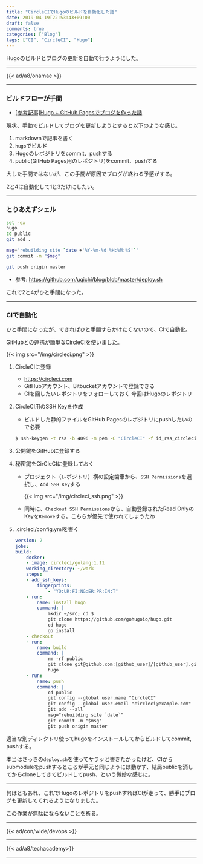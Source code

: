 ```yaml
---
title: "CircleCIでHugoのビルドを自動化した話"
date: 2019-04-19T22:53:43+09:00
draft: false
comments: true
categories: ["Blog"]
tags: ["CI", "CircleCI", "Hugo"]
---
```


Hugoのビルドとブログの更新を自動で行うようにした。

<!--more-->

---

{{< ad/a8/onamae >}}

---

### ビルドフローが手間

- [[参考記事]Hugo + GitHub Pagesでブログを作った話](https://www.ted027.com/post/hugo)

現状、手動でビルドしてブログを更新しようとすると以下のような感じ。

1. markdownで記事を書く
2. `hugo`でビルド
3. Hugoのレポジトリをcommit、pushする
4. public(GitHub Pages用のレポジトリ)をcommit、pushする

大した手間ではないが、この手間が原因でブログが終わる予感がする。

2と4は自動化して1と3だけにしたい。

---

### とりあえずシェル

```sh:deploy.sh
set -ex
hugo
cd public
git add .

msg="rebuilding site `date +'%Y-%m-%d %H:%M:%S'`"
git commit -m "$msg"

git push origin master
```

- 参考: https://github.com/uqichi/blog/blob/master/deploy.sh

これで2と4がひと手間になった。

---

### CIで自動化

ひと手間になったが、できればひと手間すらかけたくないので、CIで自動化。

GitHubとの連携が簡単な[CircleCI](https://circleci.com)を使いました。

{{< img src="/img/circleci.png" >}}

1. CircleCIに登録
    - https://circleci.com
    - GitHubアカウント、Bitbucketアカウントで登録できる
    - CIを回したいレポジトリをフォローしておく
        今回はHugoのレポジトリ

2. CircleCI用のSSH Keyを作成
    - ビルドした静的ファイルをGitHub Pagesのレポジトリにpushしたいので必要

    ```sh
    $ ssh-keygen -t rsa -b 4096 -m pem -C "CircleCI" -f id_rsa_circleci -N ""
    ```

3. 公開鍵をGitHubに登録する

4. 秘密鍵をCirCleCIに登録しておく
    - プロジェクト（レポジトリ）横の設定歯車から、`SSH Permissions`を選択し、`Add SSH Key`する

        {{< img src="/img/circleci_ssh.png" >}}

    - 同時に、`Checkout SSH Permissions`から、自動登録されたRead OnlyのKeyを`Remove`する。こちらが優先で使われてしまうため

5. .circleci/config.ymlを書く

    ```:config.yml
    version: 2
    jobs:
    build:
        docker:
        - image: circleci/golang:1.11
        working_directory: ~/work
        steps:
        - add_ssh_keys:
            fingerprints:
                - "YO:UR:FI:NG:ER:PR:IN:T"
        - run:
            name: install hugo
            command: |
                mkdir ~/src; cd $_
                git clone https://github.com/gohugoio/hugo.git
                cd hugo
                go install
        - checkout
        - run:
            name: build
            command: |
                rm -rf public
                git clone git@github.com:[github_user]/[github_user].github.io public
                hugo
        - run:
            name: push
            command: |
                cd public
                git config --global user.name "CircleCI"
                git config --global user.email "circleci@example.com"
                git add --all
                msg="rebuilding site `date`"
                git commit -m "$msg"
                git push origin master

    ```

適当な別ディレクトリ使ってhugoをインストールしてからビルドしてcommit, pushする。

本当はさっきの`deploy.sh`を使ってサラッと書きたかったけど、CIからsubmoduleをpushするところが手元と同じようには動かず、結局publicを消してからcloneしてきてビルドしてpush、という微妙な感じに。

---

何はともあれ、これでHugoのレポジトリをpushすればCIが走って、勝手にブログも更新してくれるようになりました。

この作業が無駄にならないことを祈る。

---

{{< ad/con/wide/devops >}}

---

{{< ad/a8/techacademy>}}

---